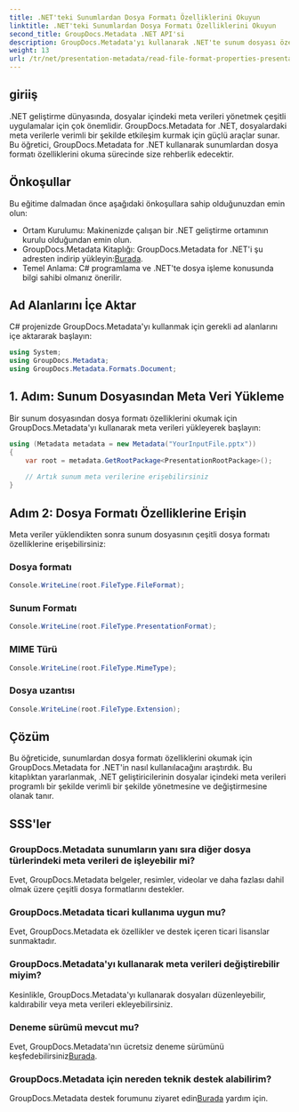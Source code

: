 ```yaml
---
title: .NET'teki Sunumlardan Dosya Formatı Özelliklerini Okuyun
linktitle: .NET'teki Sunumlardan Dosya Formatı Özelliklerini Okuyun
second_title: GroupDocs.Metadata .NET API'si
description: GroupDocs.Metadata'yı kullanarak .NET'te sunum dosyası özelliklerini nasıl okuyacağınızı öğrenin. Dosya formatı ayrıntılarına programlı olarak erişin.
weight: 13
url: /tr/net/presentation-metadata/read-file-format-properties-presentations/
---
```

## giriiş
.NET geliştirme dünyasında, dosyalar içindeki meta verileri yönetmek çeşitli uygulamalar için çok önemlidir. GroupDocs.Metadata for .NET, dosyalardaki meta verilerle verimli bir şekilde etkileşim kurmak için güçlü araçlar sunar. Bu öğretici, GroupDocs.Metadata for .NET kullanarak sunumlardan dosya formatı özelliklerini okuma sürecinde size rehberlik edecektir.
## Önkoşullar
Bu eğitime dalmadan önce aşağıdaki önkoşullara sahip olduğunuzdan emin olun:
- Ortam Kurulumu: Makinenizde çalışan bir .NET geliştirme ortamının kurulu olduğundan emin olun.
-  GroupDocs.Metadata Kitaplığı: GroupDocs.Metadata for .NET'i şu adresten indirip yükleyin:[Burada](https://releases.groupdocs.com/metadata/net/).
- Temel Anlama: C# programlama ve .NET'te dosya işleme konusunda bilgi sahibi olmanız önerilir.

## Ad Alanlarını İçe Aktar
C# projenizde GroupDocs.Metadata'yı kullanmak için gerekli ad alanlarını içe aktararak başlayın:
```csharp
using System;
using GroupDocs.Metadata;
using GroupDocs.Metadata.Formats.Document;
```
## 1. Adım: Sunum Dosyasından Meta Veri Yükleme
Bir sunum dosyasından dosya formatı özelliklerini okumak için GroupDocs.Metadata'yı kullanarak meta verileri yükleyerek başlayın:
```csharp
using (Metadata metadata = new Metadata("YourInputFile.pptx"))
{
    var root = metadata.GetRootPackage<PresentationRootPackage>();
    
    // Artık sunum meta verilerine erişebilirsiniz
}
```
## Adım 2: Dosya Formatı Özelliklerine Erişin
Meta veriler yüklendikten sonra sunum dosyasının çeşitli dosya formatı özelliklerine erişebilirsiniz:
### Dosya formatı
```csharp
Console.WriteLine(root.FileType.FileFormat);
```
### Sunum Formatı
```csharp
Console.WriteLine(root.FileType.PresentationFormat);
```
### MIME Türü
```csharp
Console.WriteLine(root.FileType.MimeType);
```
### Dosya uzantısı
```csharp
Console.WriteLine(root.FileType.Extension);
```

## Çözüm
Bu öğreticide, sunumlardan dosya formatı özelliklerini okumak için GroupDocs.Metadata for .NET'in nasıl kullanılacağını araştırdık. Bu kitaplıktan yararlanmak, .NET geliştiricilerinin dosyalar içindeki meta verileri programlı bir şekilde verimli bir şekilde yönetmesine ve değiştirmesine olanak tanır.

## SSS'ler
### GroupDocs.Metadata sunumların yanı sıra diğer dosya türlerindeki meta verileri de işleyebilir mi?
Evet, GroupDocs.Metadata belgeler, resimler, videolar ve daha fazlası dahil olmak üzere çeşitli dosya formatlarını destekler.
### GroupDocs.Metadata ticari kullanıma uygun mu?
Evet, GroupDocs.Metadata ek özellikler ve destek içeren ticari lisanslar sunmaktadır.
### GroupDocs.Metadata'yı kullanarak meta verileri değiştirebilir miyim?
Kesinlikle, GroupDocs.Metadata'yı kullanarak dosyaları düzenleyebilir, kaldırabilir veya meta verileri ekleyebilirsiniz.
### Deneme sürümü mevcut mu?
 Evet, GroupDocs.Metadata'nın ücretsiz deneme sürümünü keşfedebilirsiniz[Burada](https://releases.groupdocs.com/).
### GroupDocs.Metadata için nereden teknik destek alabilirim?
 GroupDocs.Metadata destek forumunu ziyaret edin[Burada](https://forum.groupdocs.com/c/metadata/14) yardım için.